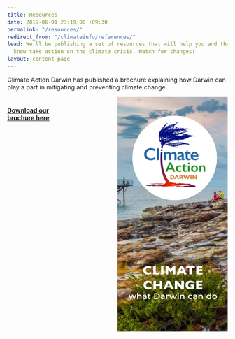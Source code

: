 ```yaml
---
title: Resources
date: 2019-06-01 23:19:00 +09:30
permalink: "/resources/"
redirect_from: "/climateinfo/references/"
lead: We'll be publishing a set of resources that will help you and the people you
  know take action on the climate crisis. Watch for changes!
layout: content-page
---
```


Climate Action Darwin has published a brochure explaining how Darwin can play a part in mitigating and preventing climate change.

<img style="width: 50%; float: right; margin-left: 10px;" src="/assets/img/cad-brochure-splash.png" />

<h4>
  <a target="_blank" style="display:block;" href="/assets/docs/CAD_Brochure_Online.pdf">
    <i class="fas fa-download fa-2x fa-fw"></i>&nbsp;<span style="display: block;">Download our<br>brochure here</span>
  </a>
</h4>
